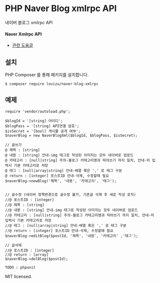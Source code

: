 # PHP Naver Blog xmlrpc API #

네이버 블로그 xmlrpc API

#### Naver Xmlrpc API ####

- [관련 도움글](https://help.naver.com/support/contents/contents.nhn?serviceNo=520&categoryNo=1812)

## 설치 ##

PHP Composer 를 통해 패키지를 설치합니다.

`$ composer require lovizu/naver-blog-xmlrpc`

## 예제 ##

```
require 'vendor/autoload.php';

$blogId = '[string] 아이디';
$blogPass = '[string] API연결 암호';
$isSecret = '[bool] 게시물 공개 여부';
$naverBlog = new NaverBlogXml($blogId, $blogPass, $isSecret);

// 글쓰기
@ 제목 : [string]
@ 내용 : [string] 안내-img 태그로 작성된 이미지는 모두 네이버로 업로드
@ 카테고리 : [null|string] 주의-블로그 카테고리명과 띄어쓰기 까지 일치, 안내-미 입력시 기본 카테고리로 저장
@ 태그 : [null|array|string] 안내-배열 혹은 ',' 로 태그 구분
@ return : [integer] 포스트ID 안내-삭제, 수정할때 필요
$naverBlog->newBlog('제목', '내용', '카테고리', '태그');


// 글수정 (네이버 정책변경으로 글수정 불가, 기존글 삭제 후 새로 작성 로직)
//@ 포스트ID : [integer]
//@ 제목 : [string]
//@ 내용 : [string] 안내-img 태그로 작성된 이미지는 모두 네이버로 업로드
//@ 카테고리 : [null|string] 주의-블로그 카테고리명과 띄어쓰기 까지 일치, 안내-미 입력시 기본 카테고리로 저장
//@ 태그 : [null|array|string] 안내-배열 혹은 ',' 로 태그 구분
//@ return : [integer] 포스트ID 안내-삭제, 수정할때 필요
$naverBlog->editBlog($postId, '제목', '내용', '카테고리' ,'태그');

// 글삭제
//@ 포스트ID : [integer]
//@ return : [array]
$naverBlog->delBlog($postId);
```

`TODO : phpunit`

MIT licensed.
